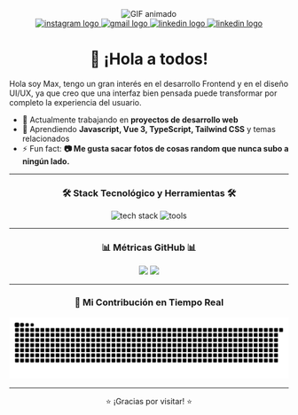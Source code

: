 <div align="center">
   <img height="250" src="https://i.pinimg.com/originals/90/70/32/9070324cdfc07c68d60eed0c39e77573.gif" alt="GIF animado" />
   <div align="center">
     <a href="https://www.instagram.com/xam_tr/" target="_blank">
       <img src="https://img.shields.io/static/v1?message=Instagram&logo=instagram&label=&color=E4405F&logoColor=white&labelColor=&style=for-the-badge" height="35" alt="instagram logo"  />
     </a>
     <a href="max.ctr.dev@gmail.com" target="_blank">
       <img src="https://img.shields.io/static/v1?message=Gmail&logo=gmail&label=&color=D14836&logoColor=white&labelColor=&style=for-the-badge" height="35" alt="gmail logo"  />
     </a>
     <a href="https://www.linkedin.com/in/max-clever-tineo-romero-20520928b/" target="_blank">
       <img src="https://img.shields.io/static/v1?message=LinkedIn&logo=linkedin&label=&color=0077B5&logoColor=white&labelColor=&style=for-the-badge" height="35" alt="linkedin logo"  />
     </a>
      <a href="https://x.com/max_c_t_r/" target="_blank">
       <img src="https://img.shields.io/static/v1?message=Twitter&logo=Twitter&label=&color=0077B5&logoColor=white&labelColor=&style=for-the-badge" height="35" alt="linkedin logo"  />
     </a>
   </div>
</div>

<h1 align="center">👋 ¡Hola a todos!</h1>

<div align="left">
      
   Hola soy Max, tengo un gran interés en el desarrollo Frontend y en el diseño UI/UX, ya que creo que una interfaz bien pensada puede transformar por completo la experiencia del usuario.
   
- 🔭 Actualmente trabajando en **proyectos de desarrollo web**<br>
- 🌱 Aprendiendo **Javascript, Vue 3, TypeScript, Tailwind CSS** y temas relacionados<br>
- ⚡ Fun fact: **📷 Me gusta sacar fotos de cosas random que nunca subo a ningún lado.**<br>

</div>

---

<div align="center">
   
   ### 🛠️ Stack Tecnológico y Herramientas 🛠️
   <img src="https://skillicons.dev/icons?i=html,css,js,ts,vue,tailwind,bootstrap,npm" alt="tech stack" height="50" />
   <img src="https://skillicons.dev/icons?i=git,github,vscode" alt="tools" height="50" />
</div>

---


<div align="center">
   
   ### 📊 Métricas GitHub 📊
   <img width="45%" src="https://github-readme-stats.vercel.app/api?username=maxctrdev&show_icons=true&theme=radical&hide_border=true" />
   <img width="45%" src="https://github-readme-stats.vercel.app/api/top-langs/?username=maxctrdev&layout=compact&theme=radical&hide_border=true" />
</div>

---

<div align="center">
   
   ### 🐍 Mi Contribución en Tiempo Real
   ![Snake animation](https://github.com/maxctrdev/maxctrdev/blob/output/github-snake-dark.svg)
</div>

---
<p align="center">⭐️ ¡Gracias por visitar! ⭐️</p>
